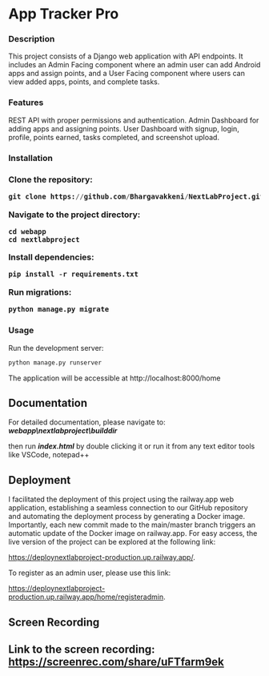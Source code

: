 <h1>App Tracker Pro</h1>

<h3>Description</h3>

This project consists of a Django web application with API endpoints. It includes an Admin Facing component where an admin user can add Android apps and assign points, and a User Facing component where users can view added apps, points, and complete tasks.

<h3>Features</h3>

REST API with proper permissions and authentication.
Admin Dashboard for adding apps and assigning points.
User Dashboard with signup, login, profile, points earned, tasks completed, and screenshot upload.

<h3>
Installation
<h3>

Clone the repository:
```python
git clone https://github.com/Bhargavakkeni/NextLabProject.git
```
Navigate to the project directory:
```
cd webapp
cd nextlabproject
```

Install dependencies:
```python
pip install -r requirements.txt
```
Run migrations:
```python
python manage.py migrate
```
<h3>Usage</h3>

Run the development server:
```python
python manage.py runserver
```
The application will be accessible at <a>http://localhost:8000/home</a>

<h2>Documentation</h2>
For detailed documentation, please navigate to: <b><i>webapp\nextlabproject\builddir</b></i>


then run <b><i>index.html</i></b> by double clicking it or run it from any text editor tools like VSCode, notepad++


<h2>Deployment</h2>

I facilitated the deployment of this project using the railway.app web application, establishing a seamless connection to our GitHub repository and automating the deployment process by generating a Docker image. Importantly, each new commit made to the main/master branch triggers an automatic update of the Docker image on railway.app. For easy access, the live version of the project can be explored at the following link:

<a>https://deploynextlabproject-production.up.railway.app/</a>. 

To register as an admin user, please use this link:
 
<a> https://deploynextlabproject-production.up.railway.app/home/registeradmin</a>.

<h2>Screen Recording<h2>

Link to the screen recording:
<a>https://screenrec.com/share/uFTfarm9ek</a>
